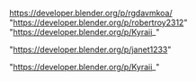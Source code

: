 https://developer.blender.org/p/rgdavmkoa/
"https://developer.blender.org/p/robertroy2312"
"https://developer.blender.org/p/Kyraii_"
 
"https://developer.blender.org/p/janet1233"


"https://developer.blender.org/p/Kyraii_"


 
